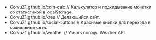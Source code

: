 * CorvuZ1.github.io/coin-calc // Калькулятор и подкидывание монетки со статистикой в localStorage.  
* CorvuZ1.github.io/krea // Делающийся сайт.  
* CorvuZ1.github.io/social-buttons // Красивые кнопки для перехода в социальные сети.  
* CorvuZ1.github.io/weather // Узнать погоду. Weather API.  
